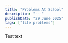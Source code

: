 ```yaml
---
title: "Problems At School"
description: "---"
publishDate: "29 June 2025"
tags: ["life problems"]
---
```


Test text
